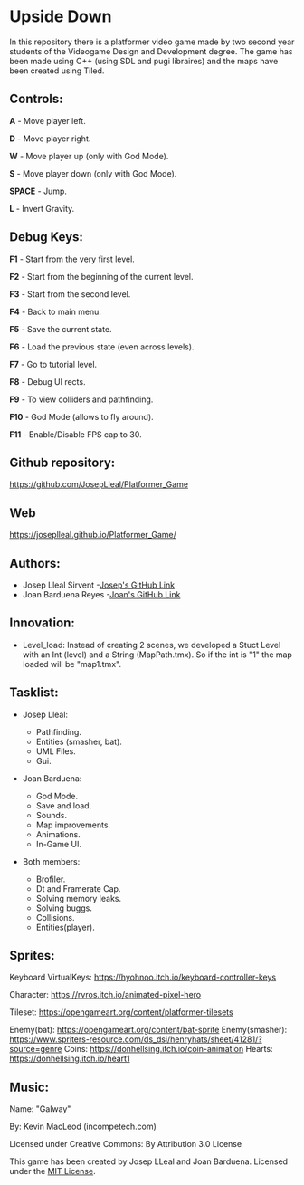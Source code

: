 # Upside Down
In this repository there is a platformer video game made by two second year students of the Videogame Design and Development degree.
The game has been made using C++ (using SDL and pugi libraires) and the maps have been created using Tiled.

## Controls:
**A** - Move player left.

**D** - Move player right.

**W** - Move player up (only with God Mode).

**S** - Move player down (only with God Mode).

**SPACE** - Jump.

**L** - Invert Gravity.

## Debug Keys:
**F1** - Start from the very first level.

**F2** - Start from the beginning of the current level.

**F3** - Start from the second level.

**F4** - Back to main menu.

**F5** - Save the current state.

**F6** - Load the previous state (even across levels).

**F7** - Go to tutorial level.

**F8** - Debug UI rects. 

**F9** - To view colliders and pathfinding.

**F10** - God Mode (allows to fly around).

**F11** - Enable/Disable FPS cap to 30.

## Github repository:
https://github.com/JosepLleal/Platformer_Game

## Web
https://joseplleal.github.io/Platformer_Game/

## Authors:
- Josep Lleal Sirvent
	-[Josep's GitHub Link](https://github.com/JosepLleal)
- Joan Barduena Reyes
	-[Joan's GitHub Link](https://github.com/JoanBarduena)

## Innovation:
- Level_load: Instead of creating 2 scenes, we developed a Stuct Level with an Int (level) and a String (MapPath.tmx). So if the int is "1" the map loaded will be "map1.tmx". 

## Tasklist: 
- Josep Lleal:
	- Pathfinding.
	- Entities (smasher, bat).
	- UML Files.
	- Gui.

- Joan Barduena:
	- God Mode.
	- Save and load.
	- Sounds.
	- Map improvements.
	- Animations. 
	- In-Game UI.

- Both members:
	- Brofiler. 
	- Dt and Framerate Cap. 
	- Solving memory leaks.
	- Solving buggs. 
	- Collisions. 
	- Entities(player). 

## Sprites: 
Keyboard VirtualKeys: https://hyohnoo.itch.io/keyboard-controller-keys

Character: https://rvros.itch.io/animated-pixel-hero

Tileset: https://opengameart.org/content/platformer-tilesets

Enemy(bat): https://opengameart.org/content/bat-sprite
Enemy(smasher): https://www.spriters-resource.com/ds_dsi/henryhats/sheet/41281/?source=genre
Coins: https://donhellsing.itch.io/coin-animation
Hearts: https://donhellsing.itch.io/heart1

## Music: 
Name: "Galway" 

By: Kevin MacLeod (incompetech.com)

Licensed under Creative Commons: By Attribution 3.0 License

This game has been created by Josep LLeal and Joan Barduena. 
Licensed under the [MIT License](LICENSE).
